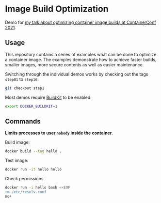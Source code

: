 # Image Build Optimization

Demo for [my talk about optimizing container image builds at ContainerConf 2021]().

## Usage

This repository contains a series of examples what can be done to optimize a container image. The examples demonstrate how to achieve faster builds, smaller images, more secure contents as well as easier maintenance.

Switching through the individual demos works by checking out the tags `step01` to `step16`:

```bash
git checkout step1
```

Most demos require [BuildKit](https://github.com/moby/buildkit) to be enabled:

```bash
export DOCKER_BUILDKIT=1
```

## Commands

**Limits processes to user `nobody` inside the container.**

Build image:

```bash
docker build --tag hello .
```

Test image:

```bash
docker run -it hello hello
```

Check permissions

```bash
docker run -i hello bash <<EOF
rm /etc/resolv.conf
EOF
```
